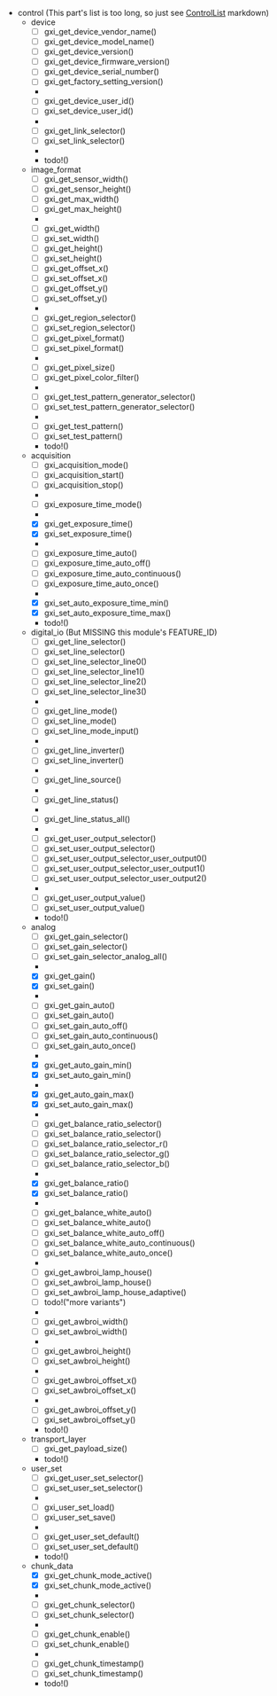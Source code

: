 - control (This part's list is too long, so just see [ControlList](#control) markdown)
  - device
    - [ ] gxi_get_device_vendor_name()
    - [ ] gxi_get_device_model_name()
    - [ ] gxi_get_device_version()
    - [ ] gxi_get_device_firmware_version()
    - [ ] gxi_get_device_serial_number()
    - [ ] gxi_get_factory_setting_version()
    - 
    - [ ] gxi_get_device_user_id()
    - [ ] gxi_set_device_user_id()
    - 
    - [ ] gxi_get_link_selector()
    - [ ] gxi_set_link_selector()
    - 
    - todo!()
  - image_format
    - [ ] gxi_get_sensor_width()
    - [ ] gxi_get_sensor_height()
    - [ ] gxi_get_max_width()
    - [ ] gxi_get_max_height()
    - 
    - [ ] gxi_get_width()
    - [ ] gxi_set_width()
    - [ ] gxi_get_height()
    - [ ] gxi_set_height()
    - [ ] gxi_get_offset_x()
    - [ ] gxi_set_offset_x()
    - [ ] gxi_get_offset_y()
    - [ ] gxi_set_offset_y()
    - 
    - [ ] gxi_get_region_selector()
    - [ ] gxi_set_region_selector()
    - [ ] gxi_get_pixel_format()
    - [ ] gxi_set_pixel_format()
    - 
    - [ ] gxi_get_pixel_size()
    - [ ] gxi_get_pixel_color_filter()
    - 
    - [ ] gxi_get_test_pattern_generator_selector()
    - [ ] gxi_set_test_pattern_generator_selector()
    - 
    - [ ] gxi_get_test_pattern()
    - [ ] gxi_set_test_pattern()
    - todo!()
  - acquisition
    - [ ] gxi_acquisition_mode()
    - [ ] gxi_acquisition_start()
    - [ ] gxi_acquisition_stop()
    -
    - [ ] gxi_exposure_time_mode()
    - 
    - [x] gxi_get_exposure_time()
    - [x] gxi_set_exposure_time()
    - 
    - [ ] gxi_exposure_time_auto()
    - [ ] gxi_exposure_time_auto_off()
    - [ ] gxi_exposure_time_auto_continuous()
    - [ ] gxi_exposure_time_auto_once()
    - 
    - [x] gxi_set_auto_exposure_time_min()
    - [x] gxi_set_auto_exposure_time_max() 
    - todo!()
  - digital_io (But MISSING this module's FEATURE_ID)
    - [ ] gxi_get_line_selector()
    - [ ] gxi_set_line_selector()
    - [ ] gxi_set_line_selector_line0()
    - [ ] gxi_set_line_selector_line1()
    - [ ] gxi_set_line_selector_line2()
    - [ ] gxi_set_line_selector_line3()
    - 
    - [ ] gxi_get_line_mode()
    - [ ] gxi_set_line_mode()
    - [ ] gxi_set_line_mode_input()
    - 
    - [ ] gxi_get_line_inverter()
    - [ ] gxi_set_line_inverter()
    - 
    - [ ] gxi_get_line_source()
    - 
    - [ ] gxi_get_line_status()
    - 
    - [ ] gxi_get_line_status_all()
    - 
    - [ ] gxi_get_user_output_selector()
    - [ ] gxi_set_user_output_selector()
    - [ ] gxi_set_user_output_selector_user_output0()
    - [ ] gxi_set_user_output_selector_user_output1()
    - [ ] gxi_set_user_output_selector_user_output2()
    - 
    - [ ] gxi_get_user_output_value()
    - [ ] gxi_set_user_output_value()
    - todo!()
  - analog
    - [ ] gxi_get_gain_selector()
    - [ ] gxi_set_gain_selector()
    - [ ] gxi_set_gain_selector_analog_all()
    - 
    - [x] gxi_get_gain()
    - [x] gxi_set_gain()
    - 
    - [ ] gxi_get_gain_auto()
    - [ ] gxi_set_gain_auto()
    - [ ] gxi_set_gain_auto_off()
    - [ ] gxi_set_gain_auto_continuous()
    - [ ] gxi_set_gain_auto_once()
    - 
    - [x] gxi_get_auto_gain_min()
    - [x] gxi_set_auto_gain_min()
    - 
    - [x] gxi_get_auto_gain_max()
    - [x] gxi_set_auto_gain_max()
    - 
    - [ ] gxi_get_balance_ratio_selector()
    - [ ] gxi_set_balance_ratio_selector()
    - [ ] gxi_set_balance_ratio_selector_r()
    - [ ] gxi_set_balance_ratio_selector_g()
    - [ ] gxi_set_balance_ratio_selector_b() 
    - 
    - [x] gxi_get_balance_ratio()
    - [x] gxi_set_balance_ratio()
    - 
    - [ ] gxi_get_balance_white_auto()
    - [ ] gxi_set_balance_white_auto()
    - [ ] gxi_set_balance_white_auto_off()
    - [ ] gxi_set_balance_white_auto_continuous()
    - [ ] gxi_set_balance_white_auto_once()
    - 
    - [ ] gxi_get_awbroi_lamp_house()
    - [ ] gxi_set_awbroi_lamp_house()
    - [ ] gxi_set_awbroi_lamp_house_adaptive()
    - [ ] todo!("more variants")
    - 
    - [ ] gxi_get_awbroi_width()
    - [ ] gxi_set_awbroi_width()
    - 
    - [ ] gxi_get_awbroi_height()
    - [ ] gxi_set_awbroi_height()
    - 
    - [ ] gxi_get_awbroi_offset_x()
    - [ ] gxi_set_awbroi_offset_x()
    - 
    - [ ] gxi_get_awbroi_offset_y()
    - [ ] gxi_set_awbroi_offset_y()
    - todo!()
  - transport_layer
    - [ ] gxi_get_payload_size()
    - todo!()
  - user_set
    - [ ] gxi_get_user_set_selector()
    - [ ] gxi_set_user_set_selector()
    - 
    - [ ] gxi_user_set_load()
    - [ ] gxi_user_set_save()
    - 
    - [ ] gxi_get_user_set_default()
    - [ ] gxi_set_user_set_default()
    - todo!()
  - chunk_data
    - [x] gxi_get_chunk_mode_active()
    - [x] gxi_set_chunk_mode_active()
    - 
    - [ ] gxi_get_chunk_selector()
    - [ ] gxi_set_chunk_selector()
    - 
    - [ ] gxi_get_chunk_enable()
    - [ ] gxi_set_chunk_enable()
    - 
    - [ ] gxi_get_chunk_timestamp()
    - [ ] gxi_set_chunk_timestamp()
    - todo!()

